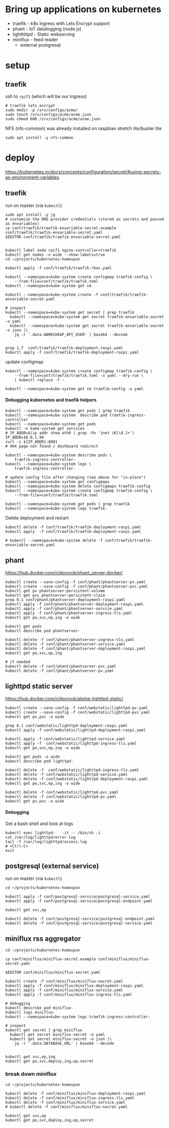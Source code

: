 Bring up applications on kubernetes
===================================

-	traefik - k8s ingress with Lets Encrypt support
-	phant - IoT datalogging (node.js)
-	lighthttpd - Static webserving
-	miniflux - feed reader
	-	external postgresql

setup
=====

traefik
-------

ssh to `rpif1` (which will be our ingress)

```
# traefik lets encrypt
sudo mkdir -p /srv/configs/acme/
sudo touch /srv/configs/acme/acme.json
sudo chmod 600 /srv/configs/acme/acme.json
```

NFS (nfs-common) was already installed on raspbian stretch lite/buster lite

```
sudo apt install -y nfs-common
```

deploy
======

https://kubernetes.io/docs/concepts/configuration/secret/#using-secrets-as-environment-variables

traefik
-------

run on master (via `kubectl`\)

```
sudo apt install -y jq
# customize the DNS provider credentials (stored as secrets and passed as envariables)
cp conf/traefik/traefik-envariable-secret.example conf/traefik/traefik-envariable-secret.yaml
$EDITOR conf/traefik/traefik-envariable-secret.yaml


kubectl label node rpif1 nginx-controller=traefik
kubectl get nodes -o wide --show-labels=true
cd ~/projects/kubernetes-homespun

kubectl apply -f conf/traefik/traefik-rbac.yaml

kubectl --namespace=kube-system create configmap traefik-config \
    --from-file=conf/traefik/traefik.toml
kubectl --namespace=kube-system get cm

kubectl --namespace=kube-system create -f conf/traefik/traefik-envariable-secret.yaml

# inspect
kubectl --namespace=kube-system get secret | grep traefik
  kubectl --namespace=kube-system get secret traefik-envariable-secret -o yaml
  kubectl --namespace=kube-system get secret traefik-envariable-secret -o json |\
    jq -r '.data.NAMECHEAP_API_USER' | base64 --decode


grep 1.7  conf/traefik/traefik-deployment-raspi.yaml
kubectl apply -f conf/traefik/traefik-deployment-raspi.yaml
```

update configmap

```
kubectl --namespace=kube-system create configmap traefik-config \
    --from-file=conf/traefik/traefik.toml -o yaml --dry-run \
    | kubectl replace -f -

kubectl --namespace=kube-system get cm traefik-config -o yaml
```

#### Debugging kubernetes and traefik helpers

```
kubectl --namespace=kube-system get pods | grep traefik
kubectl --namespace=kube-system  describe pod traefik-ingress-controller
kubectl --namespace=kube-system get pods
kubectl -n kube-system get services
# IP_ADDR=$(ip addr show eth0 | grep -Po 'inet \K[\d.]+')
IP_ADDR=10.0.1.94
curl -i ${IP_ADDR}:8081
# 404 page not found / dashboard redirect

kubectl --namespace=kube-system describe pods \
    traefik-ingress-controller-
kubectl --namespace=kube-system logs \
    traefik-ingress-controller-

# update config file after changing (see above for "in-place")
kubectl --namespace=kube-system get configmaps
kubectl --namespace=kube-system delete configmaps traefik-config
kubectl --namespace=kube-system create configmap traefik-config \
    --from-file=conf/traefik/traefik.toml

kubectl --namespace=kube-system get pods | grep traefik
kubectl --namespace=kube-system logs traefik-
```

Delete deployment and restart

```
kubectl delete -f conf/traefik/traefik-deployment-raspi.yaml
kubectl apply  -f conf/traefik/traefik-deployment-raspi.yaml

# kubectl --namespace=kube-system delete -f conf/traefik/traefik-envariable-secret.yaml
```

phant
-----

https://hub.docker.com/r/dpcrook/phant_server-docker/

```shell
kubectl create --save-config -f conf/phant/phantserver-pv.yaml
kubectl create --save-config -f conf/phant/phantserver-pvc.yaml
kubectl get pv phantserver-persistent-volume
kubectl get pvc phantserver-persistent-claim
grep 0.1 conf/phant/phantserver-deployment-raspi.yaml
kubectl apply -f conf/phant/phantserver-deployment-raspi.yaml
kubectl apply -f conf/phant/phantserver-service.yaml
kubectl apply -f conf/phant/phantserver-ingress-tls.yaml
kubectl get po,svc,ep,ing -o wide

kubectl get pods
kubectl describe pod phantserver-
```

```shell
kubectl delete -f conf/phant/phantserver-ingress-tls.yaml
kubectl delete -f conf/phant/phantserver-service.yaml
kubectl delete -f conf/phant/phantserver-deployment-raspi.yaml
kubectl get po,svc,ep,ing

# if needed
kubectl delete -f conf/phant/phantserver-pvc.yaml
kubectl delete -f conf/phant/phantserver-pv.yaml
```

lighttpd static server
----------------------

https://hub.docker.com/r/dpcrook/alpine-lighttpd-static/

```shell
kubectl create --save-config -f conf/webstatic/lighttpd-pv.yaml
kubectl create --save-config -f conf/webstatic/lighttpd-pvc.yaml
kubectl get pv,pvc -o wide

grep 0.1 conf/webstatic/lighttpd-deployment-raspi.yaml
kubectl apply -f conf/webstatic/lighttpd-deployment-raspi.yaml

kubectl apply -f conf/webstatic/lighttpd-service.yaml
kubectl apply -f  conf/webstatic/lighttpd-ingress-tls.yaml
kubectl get po,svc,ep,ing -o wide

kubectl get pods -o wide
kubectl describe pod lighttpd-

```

```shell
kubectl delete -f  conf/webstatic/lighttpd-ingress-tls.yaml
kubectl delete -f conf/webstatic/lighttpd-service.yaml
kubectl delete -f conf/webstatic/lighttpd-deployment-raspi.yaml
kubectl get po,svc,ep,ing -o wide

kubectl delete -f conf/webstatic/lighttpd-pvc.yaml
kubectl delete -f conf/webstatic/lighttpd-pv.yaml
kubectl get pv,pvc -o wide
```

#### Debugging

Get a bash shell and look at logs

```shell
kubectl exec lighttpd-   -it -- /bin/sh -i
cat /var/log/lighttpd/error.log
tail -f /var/log/lighttpd/access.log
# <Ctrl-C>
exit
```

postgresql (external service)
-----------------------------

run on master (via `kubectl`\)

```
cd ~/projects/kubernetes-homespun

kubectl apply -f conf/postgresql-service/postgresql-service.yaml
kubectl apply -f conf/postgresql-service/postgresql-endpoint.yaml

kubectl get svc,ep

kubectl delete -f conf/postgresql-service/postgresql-endpoint.yaml
kubectl delete -f conf/postgresql-service/postgresql-service.yaml

```

miniflux rss aggregator
-----------------------

```
cd ~/projects/kubernetes-homespun

cp conf/miniflux/miniflux-secret.example conf/miniflux/miniflux-secret.yaml

$EDITOR conf/miniflux/miniflux-secret.yaml

kubectl create -f conf/miniflux/miniflux-secret.yaml
kubectl apply -f conf/miniflux/miniflux-deployment-raspi.yaml
kubectl apply -f conf/miniflux/miniflux-service.yaml
kubectl apply -f conf/miniflux/miniflux-ingress-tls.yaml

# debugging
kubectl describe pod miniflux-
kubectl logs miniflux-
kubectl --namespace=kube-system logs traefik-ingress-controller-

# inspect
kubectl get secret | grep miniflux
  kubectl get secret miniflux-secret -o yaml
  kubectl get secret miniflux-secret -o json |\
    jq -r '.data.DATABASE_URL' | base64 --decode


kubectl get svc,ep,ing
kubectl get po,svc,deploy,ing,ep,secret
```

### break down miniflux

```
cd ~/projects/kubernetes-homespun

kubectl delete -f conf/miniflux/miniflux-deployment-raspi.yaml
kubectl delete -f conf/miniflux/miniflux-ingress-tls.yaml
kubectl delete -f conf/miniflux/miniflux-service.yaml
# kubectl delete -f conf/miniflux/miniflux-secret.yaml

kubectl get svc,ep
kubectl get po,svc,deploy,ing,ep,secret
```
